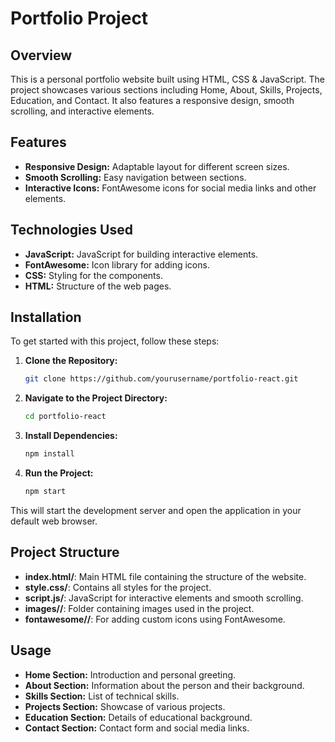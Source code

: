 # Portfolio Project

## Overview

This is a personal portfolio website built using HTML, CSS & JavaScript. The project showcases various sections including Home, About, Skills, Projects, Education, and Contact. It also features a responsive design, smooth scrolling, and interactive elements.

## Features

- **Responsive Design:** Adaptable layout for different screen sizes.
- **Smooth Scrolling:** Easy navigation between sections.
- **Interactive Icons:** FontAwesome icons for social media links and other elements.

## Technologies Used

- **JavaScript:** JavaScript for building interactive elements.
- **FontAwesome:** Icon library for adding icons.
- **CSS:** Styling for the components.
- **HTML:** Structure of the web pages.

## Installation

To get started with this project, follow these steps:

1. **Clone the Repository:**

   ```bash
   git clone https://github.com/yourusername/portfolio-react.git

2. **Navigate to the Project Directory:**
   
   ```bash
   cd portfolio-react
   
3. **Install Dependencies:**
   ```bash
   npm install

4. **Run the Project:**
   ```bash
   npm start

This will start the development server and open the application in your default web browser.

## Project Structure
- **index.html/**: Main HTML file containing the structure of the website.
- **style.css/**: Contains all styles for the project.
- **script.js/**: JavaScript for interactive elements and smooth scrolling.
- **images//**: Folder containing images used in the project.
- **fontawesome//**: For adding custom icons using FontAwesome.
  
## Usage
- **Home Section:** Introduction and personal greeting.
- **About Section:** Information about the person and their background.
- **Skills Section:** List of technical skills.
- **Projects Section:** Showcase of various projects.
- **Education Section:** Details of educational background.
- **Contact Section:** Contact form and social media links.


